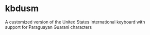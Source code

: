 # kbdusm
A customized version of the United States International keyboard with support for Paraguayan Guarani characters
